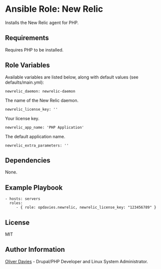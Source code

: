 # Ansible Role: New Relic

Installs the New Relic agent for PHP.

## Requirements

Requires PHP to be installed.

## Role Variables

Available variables are listed below, along with default values (see defaults/main.yml):

    newrelic_daemon: newrelic-daemon

The name of the New Relic daemon.

    newrelic_license_key: ''

Your license key.

    newrelic_app_name: 'PHP Application'

The default application name.

    newrelic_extra_parameters: ''

## Dependencies

None.

## Example Playbook

    - hosts: servers
      roles:
         - { role: opdavies.newrelic, newrelic_license_key: "123456789" }

## License

MIT

## Author Information

[Oliver Davies](https://www.oliverdavies.uk) - Drupal/PHP Developer and Linux System Administrator.
